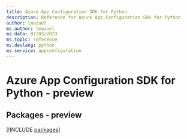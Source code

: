 ```yaml
---
title: Azure App Configuration SDK for Python
description: Reference for Azure App Configuration SDK for Python
author: lmazuel
ms.author: lmazuel
ms.data: 07/03/2023
ms.topic: reference
ms.devlang: python
ms.service: appconfiguration
---
```

# Azure App Configuration SDK for Python - preview
## Packages - preview
[!INCLUDE [packages](app-configuration-index.md)]